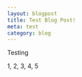 ```yaml
---
layout: blogpost
title: Test Blog Post!
meta: test
category: blog
---
```


Testing
<!--excerpt-->
1, 2, 3, 4, 5